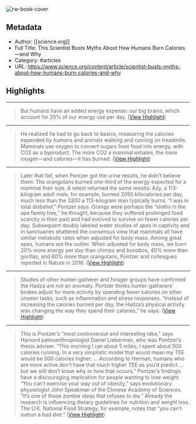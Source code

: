 ![rw-book-cover](https://readwise-assets.s3.amazonaws.com/static/images/article0.00998d930354.png)

## Metadata
- Author: [[science.org]]
- Full Title: This Scientist Busts Myths About How Humans Burn Calories—and Why
- Category: #articles
- URL: https://www.science.org/content/article/scientist-busts-myths-about-how-humans-burn-calories-and-why

## Highlights
***

> But humans have an added energy expense: our big brains, which account for 20% of our energy use per day. ([View Highlight](https://instapaper.com/read/1484351332/18825874))

***

> He realized he had to go back to basics, measuring the calories expended by humans and animals walking and running on treadmills. Mammals use oxygen to convert sugars from food into energy, with CO2 as a byproduct. The more CO2 a mammal exhales, the more oxygen—and calories—it has burned. ([View Highlight](https://instapaper.com/read/1484351332/18825875))

***

> Later that fall, when Pontzer got the urine results, he didn’t believe them: The orangutans burned one-third of the energy expected for a mammal their size. A retest returned the same results: Azy, a 113-kilogram adult male, for example, burned 2050 kilocalories per day, much less than the 3300 a 113-kilogram man typically burns. “I was in total disbelief,” Pontzer says. Orangs were perhaps the “sloths in the ape family tree,” he thought, because they suffered prolonged food scarcity in their past and had evolved to survive on fewer calories per day.
> Subsequent doubly labeled water studies of apes in captivity and in sanctuaries shattered the consensus view that mammals all have similar metabolic rates when adjusted for body mass. Among great apes, humans are the outlier. When adjusted for body mass, we burn 20% more energy per day than chimps and bonobos, 40% more than gorillas, and 60% more than orangutans, Pontzer and colleagues reported in Nature in 2016. ([View Highlight](https://instapaper.com/read/1484351332/18825883))

***

> Studies of other hunter-gatherer and forager groups have confirmed the Hadza are not an anomaly. Pontzer thinks hunter-gatherers’ bodies adjust for more activity by spending fewer calories on other unseen tasks, such as inflammation and stress responses. “Instead of increasing the calories burned per day, the Hadza’s physical activity was changing the way they spend their calories,” he says. ([View Highlight](https://instapaper.com/read/1484351332/18825890))

***

> This is Pontzer’s “most controversial and interesting idea,” says Harvard paleoanthropologist Daniel Lieberman, who was Pontzer’s thesis adviser. “This morning I ran about 5 miles; I spent about 500 calories running. In a very simplistic model that would mean my TEE would be 500 calories higher. … According to Herman, humans who are more active don’t have that much higher TEE as you’d predict … but we still don’t know why or how that occurs.”
> Pontzer’s findings have a discouraging implication for people wanting to lose weight. “You can’t exercise your way out of obesity,” says evolutionary physiologist John Speakman of the Chinese Academy of Sciences. “It’s one of those zombie ideas that refuses to die.” Already the research is influencing dietary guidelines for nutrition and weight loss. The U.K. National Food Strategy, for example, notes that “you can’t outrun a bad diet.” ([View Highlight](https://instapaper.com/read/1484351332/18825893))

